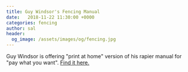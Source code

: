 ```yaml
---
title: Guy Windsor's Fencing Manual
date:   2018-11-22 11:30:00 +0000
categories: fencing
author: sal
header:
  og_image: /assets/images/og/fencing.jpg
---
```

Guy Windsor is offering "print at home" version of his rapier manual for "pay what you want". [Find it here.](https://gumroad.com/l/rapier1)